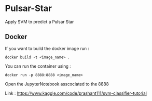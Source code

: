 # Pulsar-Star
Apply SVM to predict a Pulsar Star

## Docker
If you want to build the docker image run  : 

`docker build -t <image_name> .`


You can run the container using : 

`docker run -p 8888:8888 <image_name>`

Open the JupyterNotebook asscociated to the 8888 

Link : 
https://www.kaggle.com/code/prashant111/svm-classifier-tutorial